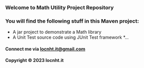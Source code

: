 ### Welcome to Math Utility Project Repository

### You will find the following stuff in this Maven project:

* A jar project to demonstrate a Math library
* A Unit Test source code using JUnit Test framework
*...


#### Connect me via locnht.it@gmail.com

#### Copyright &#169; 2023 locnht.it 